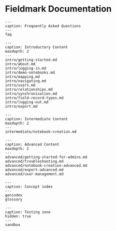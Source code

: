 # Fieldmark Documentation



```{toctree}
---
caption: Frequently Asked Questions
---
faq
```

```{toctree}
---
caption: Introductory Content
maxdepth: 2
---
intro/getting-started.md
intro/about.md
intro/logging-in.md
intro/demo-notebooks.md
intro/mapping.md
intro/navigating.md
intro/users.md
intro/relationships.md
intro/synchronisation.md
intro/field-record-types.md
intro/logging-out.md
intro/export.md
```

```{toctree}
---
caption: Intermediate Content
maxdepth: 2
---
intermediate/notebook-creation.md
```

```{toctree}
---
caption: Advanced Content
maxdepth: 2
---
advanced/getting-started-for-admins.md
advanced/troubleshooting.md
advanced/notebook-creation-advanced.md
advanced/export-advanced.md
advanced/user-management.md
```

```{toctree}
---
caption: Concept index
---
genindex
glossary
```

```{toctree}
---
caption: Testing zone
hidden: true
---
sandbox
```